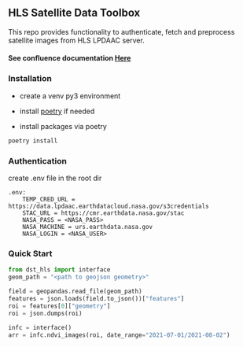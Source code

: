 ## HLS Satellite Data Toolbox 
This repo provides functionality to authenticate, fetch and preprocess satellite images from HLS LPDAAC server.

#### See confluence documentation [Here](https://precision-sustainable-ag.atlassian.net/wiki/spaces/AFA/pages/edit-v2/385187873)

### Installation

- create a venv py3 environment

- install [poetry](https://python-poetry.org/docs/) if needed

- install packages via poetry
``` bash
poetry install
```


### Authentication

create .env file in the root dir

    .env:
        TEMP_CRED_URL = https://data.lpdaac.earthdatacloud.nasa.gov/s3credentials
        STAC_URL = https://cmr.earthdata.nasa.gov/stac
        NASA_PASS = <NASA_PASS>
        NASA_MACHINE = urs.earthdata.nasa.gov
        NASA_LOGIN = <NASA_USER>

    
### Quick Start
```python
from dst_hls import interface
geom_path = "<path to geojson geometry>"

field = geopandas.read_file(geom_path)
features = json.loads(field.to_json())["features"]
roi = features[0]["geometry"]
roi = json.dumps(roi)
    
infc = interface()
arr = infc.ndvi_images(roi, date_range="2021-07-01/2021-08-02")
```
